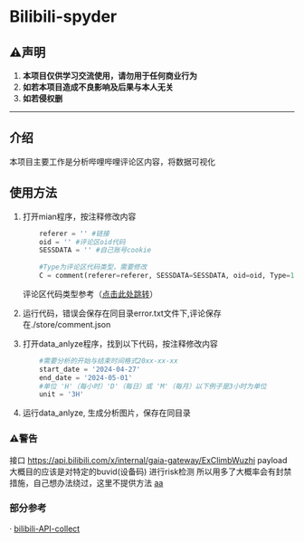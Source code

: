# Bilibili-spyder
## ⚠️声明
1. **本项目仅供学习交流使用，请勿用于任何商业行为**
2. **如若本项目造成不良影响及后果与本人无关**
3. **如若侵权删**
****
## 介绍
本项目主要工作是分析哔哩哔哩评论区内容，将数据可视化
## 使用方法
1. 打开mian程序，按注释修改内容
    ```python
        referer = '' #链接
        oid = '' #评论区oid代码
        SESSDATA = '' #自己账号cookie
        
        #Type为评论区代码类型，需要修改
        C = comment(referer=referer, SESSDATA=SESSDATA, oid=oid, Type=17)
    ```
    评论区代码类型参考（[点击此处跳转](https://socialsisteryi.github.io/bilibili-API-collect/docs/comment/)）

2. 运行代码，错误会保存在同目录error.txt文件下,评论保存在./store/comment.json
3. 打开data_anlyze程序，找到以下代码，按注释修改内容
    ```python
        #需要分析的开始与结束时间格式20xx-xx-xx
        start_date = '2024-04-27' 
        end_date = '2024-05-01'
        #单位 'H'（每小时）'D'（每日）或 'M'（每月）以下例子是3小时为单位
        unit = '3H'
    ```
4. 运行data_anlyze, 生成分析图片，保存在同目录
### ⚠️警告
接口 https://api.bilibili.com/x/internal/gaia-gateway/ExClimbWuzhi payload 
大概目的应该是对特定的buvid(设备码) 进行risk检测
所以用多了大概率会有封禁措施，自己想办法绕过，这里不提供方法
[aa](https://github.com/MetaCubeX/ClashMetaForAndroid/releases/download/v2.10.1/cmfa-2.10.1-meta-x86_64-release.apk)
### 部分参考 
· [bilibili-API-collect](https://github.com/SocialSisterYi/bilibili-API-collect)
